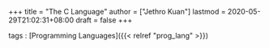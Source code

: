 +++
title = "The C Language"
author = ["Jethro Kuan"]
lastmod = 2020-05-29T21:02:31+08:00
draft = false
+++

tags
: [Programming Languages]({{< relref "prog_lang" >}})
